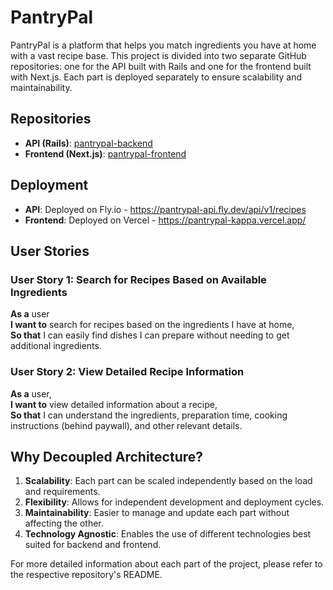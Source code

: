 # PantryPal

PantryPal is a platform that helps you match ingredients you have at home with a vast recipe base. This project is divided into two separate GitHub repositories: one for the API built with Rails and one for the frontend built with Next.js. Each part is deployed separately to ensure scalability and maintainability.

## Repositories

- **API (Rails)**: [pantrypal-backend](https://github.com/joannalisiak/pantrypal-backend)
- **Frontend (Next.js)**: [pantrypal-frontend](https://github.com/joannalisiak/pantrypal-frontend)

## Deployment

- **API**: Deployed on Fly.io - https://pantrypal-api.fly.dev/api/v1/recipes
- **Frontend**: Deployed on Vercel - https://pantrypal-kappa.vercel.app/

## User Stories

### User Story 1: Search for Recipes Based on Available Ingredients

**As a** user \
**I want to** search for recipes based on the ingredients I have at home,\
**So that** I can easily find dishes I can prepare without needing to get additional ingredients.

### User Story 2: View Detailed Recipe Information

**As a** user,\
**I want to** view detailed information about a recipe,\
**So that** I can understand the ingredients, preparation time, cooking instructions (behind paywall), and other relevant details.

## Why Decoupled Architecture?

1. **Scalability**: Each part can be scaled independently based on the load and requirements.
2. **Flexibility**: Allows for independent development and deployment cycles.
3. **Maintainability**: Easier to manage and update each part without affecting the other.
4. **Technology Agnostic**: Enables the use of different technologies best suited for backend and frontend.

For more detailed information about each part of the project, please refer to the respective repository's README.

